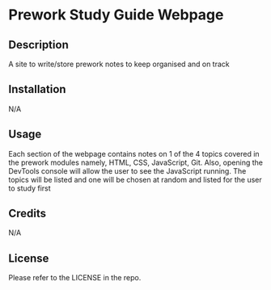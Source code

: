# Prework Study Guide Webpage

## Description

A site to write/store prework notes to keep organised and on track

## Installation

N/A

## Usage

Each section of the webpage contains notes on 1 of the 4 topics covered in the prework modules namely, HTML, CSS, JavaScript, Git. Also, opening the DevTools console will allow the user to see the JavaScript running. The topics will be listed and one will be chosen at random and listed for the user to study first

## Credits

N/A

## License

Please refer to the LICENSE in the repo.
